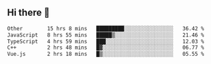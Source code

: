 ## Hi there 👋

<!--START_SECTION:waka-->

```txt
Other        15 hrs 8 mins   █████████░░░░░░░░░░░░░░░░   36.42 %
JavaScript   8 hrs 55 mins   █████▒░░░░░░░░░░░░░░░░░░░   21.46 %
TypeScript   4 hrs 59 mins   ███░░░░░░░░░░░░░░░░░░░░░░   12.03 %
C++          2 hrs 48 mins   █▓░░░░░░░░░░░░░░░░░░░░░░░   06.77 %
Vue.js       2 hrs 18 mins   █▒░░░░░░░░░░░░░░░░░░░░░░░   05.55 %
```

<!--END_SECTION:waka-->

